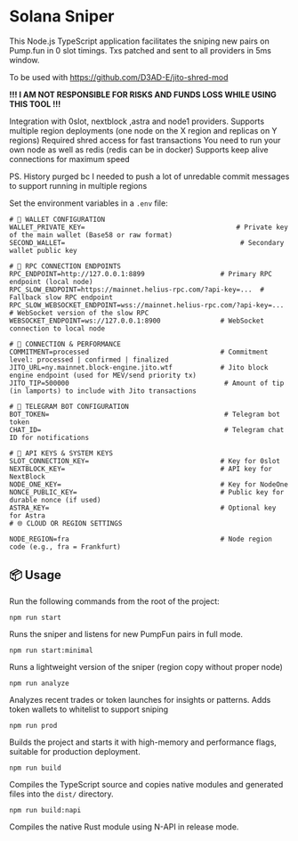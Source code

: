 # Solana Sniper

This Node.js TypeScript application facilitates the sniping new pairs on Pump.fun in 0 slot timings. Txs patched and sent to all providers in 5ms window.

To be used with https://github.com/D3AD-E/jito-shred-mod

**!!! I AM NOT RESPONSIBLE FOR RISKS AND FUNDS LOSS WHILE USING THIS TOOL !!!**

Integration with 0slot, nextblock ,astra and node1 providers.
Supports multiple region deployments (one node on the X region and replicas on Y regions)
Required shred access for fast transactions
You need to run your own node as well as redis (redis can be in docker)
Supports keep alive connections for maximum speed

PS. History purged bc I needed to push a lot of unredable commit messages to support running in multiple regions

Set the environment variables in a `.env` file:

```nodejs
# 🧾 WALLET CONFIGURATION
WALLET_PRIVATE_KEY=                                      # Private key of the main wallet (Base58 or raw format)
SECOND_WALLET=                                            # Secondary wallet public key

# 🔌 RPC CONNECTION ENDPOINTS
RPC_ENDPOINT=http://127.0.0.1:8899                   # Primary RPC endpoint (local node)
RPC_SLOW_ENDPOINT=https://mainnet.helius-rpc.com/?api-key=...  # Fallback slow RPC endpoint
RPC_SLOW_WEBSOCKET_ENDPOINT=wss://mainnet.helius-rpc.com/?api-key=...  # WebSocket version of the slow RPC
WEBSOCKET_ENDPOINT=ws://127.0.0.1:8900               # WebSocket connection to local node

# 📶 CONNECTION & PERFORMANCE
COMMITMENT=processed                                 # Commitment level: processed | confirmed | finalized
JITO_URL=ny.mainnet.block-engine.jito.wtf            # Jito block engine endpoint (used for MEV/send priority tx)
JITO_TIP=500000                                       # Amount of tip (in lamports) to include with Jito transactions

# 🤖 TELEGRAM BOT CONFIGURATION
BOT_TOKEN=                                            # Telegram bot token
CHAT_ID=                                              # Telegram chat ID for notifications

# 🔐 API KEYS & SYSTEM KEYS
SLOT_CONNECTION_KEY=                                 # Key for 0slot
NEXTBLOCK_KEY=                                       # API key for NextBlock
NODE_ONE_KEY=                                        # Key for NodeOne
NONCE_PUBLIC_KEY=                                    # Public key for durable nonce (if used)
ASTRA_KEY=                                           # Optional key for Astra 
# 🌐 CLOUD OR REGION SETTINGS

NODE_REGION=fra                                      # Node region code (e.g., fra = Frankfurt)

```



## 📦 Usage

Run the following commands from the root of the project:

```
npm run start
```
Runs the sniper and listens for new PumpFun pairs in full mode.

```
npm run start:minimal
```
Runs a lightweight version of the sniper (region copy without proper node)

```
npm run analyze
```
Analyzes recent trades or token launches for insights or patterns. Adds token wallets to whitelist to support sniping

```
npm run prod
```
Builds the project and starts it with high-memory and performance flags, suitable for production deployment.

```
npm run build
```
Compiles the TypeScript source and copies native modules and generated files into the `dist/` directory.

```
npm run build:napi
```
Compiles the native Rust module using N-API in release mode.


